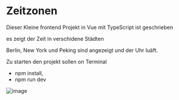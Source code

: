 # Zeitzonen
 
 Dieser Kleine frontend Projekt in Vue mit TypeScript ist geschrieben
 
 es zeigt der Zeit in verschidene Städten
 
 Berlin, New York und Peking sind angezeigt und der Uhr luäft.
 
 Zu starten den projekt sollen on Terminal 
* npm install, 
* npm run dev 

 
 ![image](https://user-images.githubusercontent.com/10488821/217772255-f98d2975-b01a-409f-b181-1981e71fe9f9.png)
